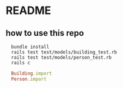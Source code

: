 # README

## how to use this repo

```shell
  bundle install
  rails test test/models/building_test.rb
  rails test test/models/person_test.rb
  rails c
```

```ruby
  Building.import
  Person.import
```
